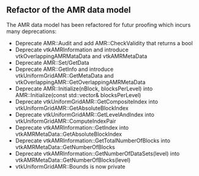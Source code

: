 ## Refactor of the AMR data model

The AMR data model has been refactored for futur proofing which incurs many deprecations:

- Deprecate AMR::Audit and add AMR::CheckValidity that returns a bool
- Deprecate vtkAMRInformation and introduce vtkOverlappingAMRMataData and vtkAMRMetaData
- Deprecate AMR::Set/GetData
- Deprecate AMR::GetInfo and introduce vtkUniformGridAMR::GetMetaData and vtkOverlappingAMR::GetOverlappingAMRMetaData
- Deprecate AMR::Initialize(nBlock, blocksPerLevel) into AMR::Initialize(const std::vector<unsigned int>& blocksPerLevel)
- Deprecate vtkUniformGridAMR::GetCompositeIndex into vtkUniformGridAMR::GetAbsoluteBlockIndex
- Deprecate vtkUniformGridAMR::GetLevelAndIndex into vtkUniformGridAMR::ComputeIndexPair
- Deprecate vtkAMRInformation::GetIndex into vtkAMRMetaData::GetAbsoluteBlockIndex
- Deprecate vtkAMRInformation::GetTotalNumberOfBlocks into vtkAMRMetaData::GetNumberOfBlocks
- Deprecate vtkAMRInformation::GetNumberOfDataSets(level) into vtkAMRMetaData::GetNumberOfBlocks(level)
- vtkUniformGridAMR::Bounds is now private
